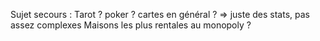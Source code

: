 Sujet secours : Tarot ?
poker ?
cartes en général ?
=> juste des stats, pas assez complexes
Maisons les plus rentales au monopoly ?
